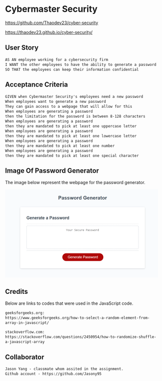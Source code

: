 # Cybermaster Security

https://github.com/Thaodev23/cyber-security

https://thaodev23.github.io/cyber-security/

## User Story

```
AS AN employee working for a cybersecurity firm
I WANT the other employees to have the ability to generate a password
SO THAT the employees can keep their information confidential
```

## Acceptance Criteria

```
GIVEN when Cybermaster Security's employees need a new password
When employees want to generate a new password
They can gain access to a webpage that will allow for this
When employees are generating a password
then the limitation for the password is between 8-128 characters
When employees are generating a password 
then they are mandated to pick at least one uppercase letter
When employees are generating a password
then they are mandated to pick at least one lowercase letter
When employees are generating a password
then they are mandated to pick at least one number
When employees are generating a password 
then they are mandated to pick at least one special character

```

## Image Of Password Generator

The image below represent the webpage for the password generator.

![Alt text](pic1.png)

## Credits

Below are links to codes that were used in the JavaScript code.
```
geeksforgeeks.org:
https://www.geeksforgeeks.org/how-to-select-a-random-element-from-array-in-javascript/
```
```
stackoverflow.com:
https://stackoverflow.com/questions/2450954/how-to-randomize-shuffle-a-javascript-array
```
## Collaborator

```
Jason Yang - classmate whom assited in the assignment.
Github account - https://github.com/Jasony95
```